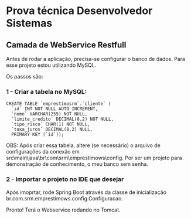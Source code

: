 # Prova técnica Desenvolvedor Sistemas
## Camada de WebService Restfull

Antes de rodar a aplicação, precisa-se configurar o banco de dados. 
Para esse projeto estou utilizando MySQL. 

Os passos são:

### 1 - Criar a tabela no MySQL:
```
CREATE TABLE `emprestimosrm`.`cliente` (
  `id` INT NOT NULL AUTO_INCREMENT,
  `nome` VARCHAR(255) NOT NULL,
  `limite_credito` DECIMAL(8,2) NOT NULL,
  `tipo_risco` CHAR(1) NOT NULL,
  `taxa_juros` DECIMAL(8,2) NULL,
  PRIMARY KEY (`id`));
```
OBS: Após criar essa tabela, altere (se necessário) o arquivo de configurações da conexão em src\main\java\br\com\srm\emprestimows\config. Por ser um projeto para demonstração de conhecimento, o meu banco sem senha.

### 2 - Importar o projeto no IDE que desejar  
  Após imoprtar, rode Spring Boot através da classe de inicialização br.com.srm.emprestimows.config.Configuracao.

Pronto! Terá o Webservice rodando no Tomcat.


  
  


